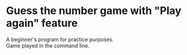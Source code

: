 # Guess the number game with "Play again" feature
A beginner's program for practice purposes.  
Game played in the command line.
